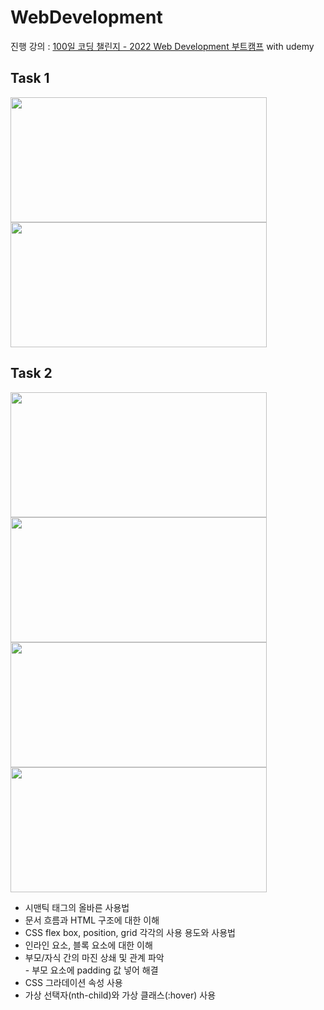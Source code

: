 # WebDevelopment

진행 강의 : [100일 코딩 챌린지 - 2022 Web Development 부트캠프](https://www.udemy.com/course/100-2022-web-development/) with udemy


## Task 1
<span align="left"><img src="https://user-images.githubusercontent.com/98699927/202668622-1a3ee41b-946f-4f2d-a4b7-aa709fba98aa.jpg" width=410 height=200></span>
<span align="right"><img src="https://user-images.githubusercontent.com/98699927/202668635-33f0c3d7-b02a-4d1c-ba31-4452b377c5a8.jpg" width=410 height=200></span>

## Task 2
<span align="left"><img src="https://user-images.githubusercontent.com/98699927/202708082-fff8ba24-641a-4ace-80c8-445a248637c1.jpg" width=410 height=200></span>
<span align="left"><img src="https://user-images.githubusercontent.com/98699927/202708257-0bafc5fb-b19b-4d3a-ae9a-7eaf55136b6e.jpg" width=410 height=200></span>
<span align="right"><img src="https://user-images.githubusercontent.com/98699927/202708097-684b6318-11f3-4c4b-9b01-c418cbfd0e91.jpg" width=410 height=200></span>
<span align="right"><img src="https://user-images.githubusercontent.com/98699927/202708112-02327acb-ce72-4be3-a316-c413ca341759.jpg" width=410 height=200></span>

<ul>
  <li>시맨틱 태그의 올바른 사용법</li>
  <li>문서 흐름과 HTML 구조에 대한 이해</li>
  <li>CSS flex box, position, grid 각각의 사용 용도와 사용법</li>
  <li>인라인 요소, 블록 요소에 대한 이해</li>
  <li>부모/자식 간의 마진 상쇄 및 관계 파악</li>
  - 부모 요소에 padding 값 넣어 해결
  <li>CSS 그라데이션 속성 사용</li>
  <li>가상 선택자(nth-child)와 가상 클래스(:hover) 사용</li>
</ul>
